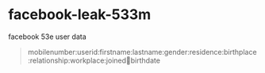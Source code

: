 # facebook-leak-533m
facebook 53e user data

> mobilenumber:userid:firstname:lastname:gender:residence:birthplace:relationship:workplace:joined:email:birthdate

